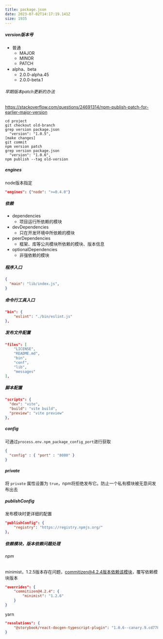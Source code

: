 ```yaml
---
title: package.json
date: 2023-07-02T14:17:19.141Z
size: 1935
---
```

##### version版本号
- 普通
  - MAJOR
  - MINOR
  - PATCH
- alpha、beta
  - 2.0.0-alpha.45
  - 2.0.0-beta.1
###### 早期版本patch更新的办法
https://stackoverflow.com/questions/24691314/npm-publish-patch-for-earlier-major-version
```shell
cd project
git checkout old-branch
grep version package.json
  "version": "1.0.5",
[make changes]
git commit
npm version patch
grep version package.json
  "version": "1.0.6",
npm publish --tag old-version
```


##### engines

node版本指定

```json
"engines": {"node": ">=0.4.0"}
```



##### 依赖

- dependencies
  - 项目运行所依赖的模块
- devDependencies
  - 只在开发环境中所依赖的模块
- peerDependencies
  - 框架、库等公共模块所依赖的模块、版本信息
- optionalDependencies
  - 非强依赖的模块

##### 程序入口

```json
{
  "main": "lib/index.js",
}
```

##### 命令行工具入口

```json
"bin": {
	"eslint": "./bin/eslint.js"
},
```

##### 发布文件配置

```json
"files": [
    "LICENSE",
    "README.md",
    "bin",
    "conf",
    "lib",
    "messages"
],
```

##### 脚本配置

```json
"scripts": {
  "dev": "vite",
  "build": "vite build",
  "preview": "vite preview"
},
```

##### config

可通过`process.env.npm_package_config_port`进行获取

```json
{
  "config" : { "port" : "8080" }
}
```

##### private

将 `private` 属性设置为 `true`，npm将拒绝发布它。防止一个私有模块被无意间发布出去

##### publishConfig

发布模块时更详细的配置

```json
"publishConfig": {
	"registry": "https://registry.npmjs.org/"
},
```

##### 依赖模块，版本依赖问题处理
###### npm
minimist，1.2.5版本存在问题，commitizen@4.2.4版本依赖该模块，覆写依赖模块版本
```json
"overrides": {
	"commitizen@4.2.4": {
		"minimist": "1.2.6"
	}
}
```
yarn
```json
"resolutions": {
    "@storybook/react-docgen-typescript-plugin": "1.0.6--canary.9.cd77847.0"
}
```
